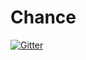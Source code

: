 # Chance

[![Gitter](https://badges.gitter.im/Join%20Chat.svg)](https://gitter.im/SimoneMartinelli/Chance?utm_source=badge&utm_medium=badge&utm_campaign=pr-badge&utm_content=badge)